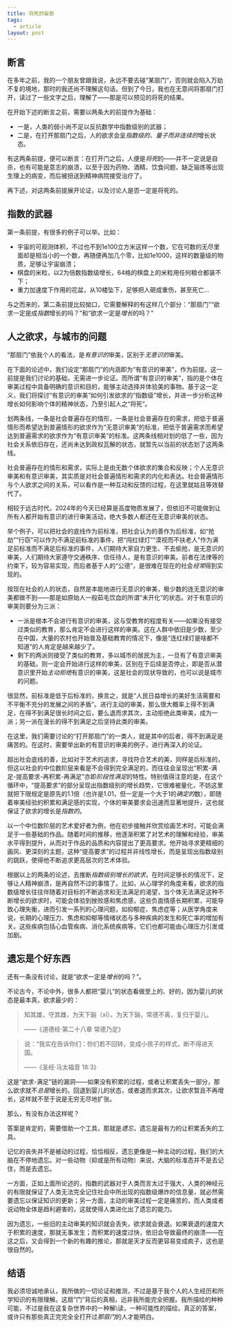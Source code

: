 ```yaml
---
title: 将死的妄断
tags:
  - article
layout: post
---
```


## 断言

在多年之前，我的一个朋友曾跟我说，永远不要去碰“某扇门”，否则就会陷入万劫不复的境地，那时的我还尚不理解这句话。但到了今日，我也在无意间将那扇门打开，读过了一些文字之后，理解了——那是可以预见的将死的结果。

在开始下述的断言之前，需要以两条大的前提作为基础：

- 一是，人类的弱小尚不足以反抗数学中指数级别的武器；
- 二是，在打开那扇门之后，人的欲求会呈*指数级的、量子而非连续的*增长状态。

有这两条前提，便可以断言：在打开门之后，人便是*将死*的——并不一定说是自杀，也有可能是意志的崩溃，以至于因为药物、酒精、饮食问题、缺乏锻炼等出现生理上的病变，而后被扭送到精神病院接受治疗了。

再下述，对这两条前提展开论证，以及讨论人是否一定是将死的。

## 指数的武器

第一条前提，有很多的例子可以举。比如：

- 宇宙的可观测体积，不过也不到1e100立方米这样一个数，它在可数的无尽里面却是相当小的一个数，再随便再加几个零，比如1e1000，这样的数量级的物质，足够让宇宙崩溃；
- 棋盘的米粒，以2为倍数指数级增长，64格的棋盘上的米粒用任何粮仓都装不下；
- 重力加速度下作用的花盆，从10楼坠下，足够把人砸成重伤，甚至死亡...

与之而来的，第二条前提比较拗口，它需要解释的有这样几个部分：“那扇门”“欲求一定是成*指数*增长的吗？”和“欲求一定是*增长*的吗？”

## 人之欲求，与城市的问题

“那扇门”依我个人的看法，是*有意识的*审美，区别于*无意识的*审美。

在下面的论述中，我们设定“那扇门”的内涵即为“有意识的审美”，作为前提。这一前提是我们讨论的基础，无需进一步论证。而所谓“有意识的审美”，指的是个体在审美过程中具备明确的意识和目的，能够主动选择并体验美的事物。基于这一定义，我们将探讨“有意识的审美”如何引发欲求的“指数级”增长，并进一步分析这种增长如何影响个体的精神状态，乃至引起人之“将死”。

划两条线，一条是社会普遍存在的情形，一条是社会普遍存在的需求，把低于普遍情形而希望达到普遍情形的欲求作为“无意识审美”的标准，把低于普遍需求而希望达到普遍需求的欲求作为“有意识审美”的标准。这两条线相对划的低了一些，因为社会关系依旧存在，还尚未达到政权瓦解的状态，就暂先以当前的状态划了这两条线。

社会普遍存在的情形和需求，实际上是由无数个体欲求的集合和反映；个人无意识审美和有意识审美，其实质是对社会普遍情形和需求的内化和表达。社会普遍情形与个人欲求之间的关系，可以看作是一种互动和反馈的过程，在这里就姑且等效替代了。

相较于远古时代，2024年的今天已经算是高度物质发展了，但依旧不可能做到让所有人都开始有意识的进行审美活动，绝大多数人都还在无意识审美的状态。

举个例子，可以把社会的底线作为前标准，把社会认为的善作为后标准，如“抢劫”“行窃”可以作为不满足前标准的事件，把“闯红绿灯”“漠视而不扶老人”作为满足前标准而不满足后标准的事件，人们期待大家自力更生、不去偷抢，是无意识的审美，人们期待大家遵守交通秩序、信任待人，是有意识的审美。前者在法律等的约束下，较为容易实现，而后者基于人的“公德”，是很难在现在的社会*经常*得到实现的。

按现在社会的人的状态，自然是本能地进行无意识的审美，极少数的连无意识的审美都做不到——那是如原始人一般茹毛饮血的所谓“未开化”的状态。对于有意识的审美则要分为三派：

- 一派是根本不会进行有意识的审美，这与受教育的程度有关——如果没有接受过类似的教育，那么肯定不会进行这样的审美。这在人群中依旧是少数，至少在中国，大量的农村也开始普及基础教育的情况下，像是“连红绿灯是啥都不知道”的人肯定是越来越少了。
- 剩下的两派则接受了类似的教育，多以城市的居民为主，一旦有了有意识审美的基础，则一定会开始进行这样的审美，区别在于后续是否停止，即是否从潜意识里开始*主动拒绝*有意识的审美，这是社会的现状导致的，也可以说是城市的问题。

很显然，前标准是低于后标准的，换言之，就是“人民日益增长的美好生活需要和不平衡不充分的发展之间的矛盾”。进行主动的审美，那么很大概率上得不到满足，在得不到满足很长时间之后，要么退而求其次，主动拒绝此类审美，成为一派；另一派在漫长的得不到满足之后坚持此类的审美。

在这里，我们需要讨论的“打开那扇门”的一类人，就是其中的后者，得不到满足是痛苦的。在这时，需要举出新的有意识的审美的例子，进行再深入的论证。

超出社会底线的善，比如对于艺术的追求，寻找符合艺术的美，同样是后标准的，但这以社会的中位数阶层来看是不会得到完全满足的，而往往会呈现出“积累-满足-提高要求-再积累-再满足”亦即*阶段性满足*的特性。特别值得注意的是，在这个循环中，“提高要求”的部分呈现出指数级别的增长趋势，它很难被量化，不妨这里就把下限规定是原先的1.1倍（也许是1.01，但一定是一个大于1的*确定的*数），即随着审美经验的积累和满足感的实现，个体的审美要求会迅速而显著地提升，这也就保证了欲求的增长是*指数的*。

以一个中位数阶层的艺术爱好者为例，他在初步接触并欣赏绘画艺术时，可能会满足于一些基础的作品。随着时间的推移，他逐渐积累了对艺术的理解和经验，审美水平得到提升，从而对于作品的品质和内容提出了更高要求。他开始寻求更精细的画风、更深刻的主题，这种“提高要求”的过程并非线性增长，而是呈现出指数级别的跳跃，使得他不断追求更高层次的艺术体验。

根据以上的两条的论述，去推断*指数级别增长的欲求*，在时间足够长的情况下，足够让人精神崩溃，是再自然不过的事情了。比如，从心理学的角度来看，欲求的指数级增长往往伴随着对目标的不断追求和无法满足的渴望，当个体无法满足这种不断增长的欲求时，可能会体验到挫败感和焦虑感，这些负面情感长期积累，可能导致心理失衡，进而引发一系列的心理问题，如抑郁症、焦虑症等；从医学角度来说，长期的心理压力、焦虑和抑郁等情绪状态与多种疾病的发生和死亡率的增加有关。这些疾病包括心血管疾病、消化系统疾病等，它们也都可能由心理压力引发或加剧。

## 遗忘是个好东西

还有一条没有讨论，就是“欲求一定是*增长*的吗？”。

不论古今，不论中外，很多人都把“婴儿”的状态看做至上的、好的，因为婴儿的状态是最本真，欲求最少的：

> 知其雄，守其雌，为天下谿（xī）。为天下谿，常德不离，复归于婴儿。
> 
> ——《道德经·第二十八章 常德乃足》

> 说：“我实在告诉你们：你们若不回转，变成小孩子的样式，断不得进天国。
> 
> ——《圣经·马太福音 18:3》

这是“欲求-满足”链的漏洞——如果没有积累的过程，或者让积累丢失一部分，那么欲求就不*总是*增长的。回退到婴儿的状态，或者退而求其次，让欲求暂且不再增长，这样就不至于说是无穷无尽地扩张。

那么，有没有办法这样呢？

答案是肯定的，需要借助一个工具，那就是*遗忘*，遗忘是最有力的让积累丢失的工具。

记忆的丧失并不是被动的过程，恰恰相反，遗忘更像是一种主动的过程，我们的大脑在不停地遗忘。对一些动物（抑或是所有动物）来说，大脑的标准态并不是去记住，而是去遗忘。

一方面，正如上面所论述的，指数的武器对于人类而言太过于强大，人类的神经元的有限就保证了人类无法完全记住社会中所出现的指数级爆炸的信息量，就必然需要遗忘以保证知识的更新；另一方面，主动的审美过程一定是痛苦的，而人类或者说动物全体是趋利避害的，这就使得人类进化出了遗忘的能力。

因为遗忘，一些旧的主动审美的知识就会丢失，欲求就会衰退。如果衰退的速度大于积累的速度，那就无事发生；而积累的速度过快，依旧会导致最终的崩溃——在这之后，又会得到一个新的有趣的推论，那就是天才反而更容易变成疯子，这也是很自然的。

## 结语

我必须坦诚地承认，我所做的一切论证和推测，不过是基于我个人的人生经历和所学知识的有限理解。这扇“门”背后的真相，远非我所能完全把握。我所描绘的种种可能，不过是我在这复杂世界中的一种解\读，一种可能性的描绘。真正的答案，或许只有那些真正完完全全打开过*那扇门*的人才能明白。
